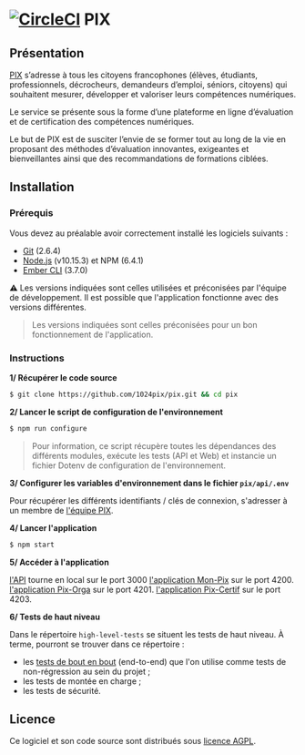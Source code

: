 [![CircleCI](https://circleci.com/gh/1024pix/pix/tree/dev.svg?style=shield&circle-token=:circle-token)](https://circleci.com/gh/1024pix/pix) PIX
===

Présentation
------------

[PIX](https://pix.fr) s’adresse à tous les citoyens francophones (élèves, étudiants, professionnels, décrocheurs, demandeurs d’emploi, séniors, citoyens) qui souhaitent mesurer, développer et valoriser leurs compétences numériques.

Le service se présente sous la forme d’une plateforme en ligne d’évaluation et de certification des compétences numériques.

Le but de PIX est de susciter l’envie de se former tout au long de la vie en proposant des méthodes d’évaluation innovantes, exigeantes et bienveillantes ainsi que des recommandations de formations ciblées.

Installation
------------

### Prérequis

Vous devez au préalable avoir correctement installé les logiciels suivants :

* [Git](http://git-scm.com/) (2.6.4)
* [Node.js](http://nodejs.org/) (v10.15.3) et NPM (6.4.1)
* [Ember CLI](http://ember-cli.com/) (3.7.0)

⚠️ Les versions indiquées sont celles utilisées et préconisées par l'équipe de développement. Il est possible que l'application fonctionne avec des versions différentes.

> Les versions indiquées sont celles préconisées pour un bon fonctionnement de l'application.

### Instructions

**1/ Récupérer le code source**

```bash
$ git clone https://github.com/1024pix/pix.git && cd pix
```

**2/ Lancer le script de configuration de l'environnement**

```bash
$ npm run configure
```

> Pour information, ce script récupère toutes les dépendances des différents modules, exécute les tests (API et Web) et instancie un fichier Dotenv de configuration de l'environnement.

**3/ Configurer les variables d'environnement dans le fichier `pix/api/.env`**

Pour récupérer les différents identifiants / clés de connexion, s'adresser à un membre de [l'équipe PIX](https://github.com/orgs/1024pix/teams/pix).


**4/ Lancer l'application**

```bash
$ npm start
```

**5/ Accéder à l'application**

[l'API](http://localhost:3000) tourne en local sur le port 3000
[l'application Mon-Pix](http://localhost:4200) sur le port 4200.
[l'application Pix-Orga](http://localhost:4201) sur le port 4201.
[l'application Pix-Certif](http://localhost:4203) sur le port 4203.

**6/ Tests de haut niveau**

Dans le répertoire `high-level-tests` se situent les tests de haut niveau.
 À terme, pourront se trouver dans ce répertoire :
  - les [tests de bout en bout](high-level-tests/e2e/README.md) (end-to-end) que l'on utilise comme tests de non-régression au sein du projet ;
  - les tests de montée en charge ;
  - les tests de sécurité.


Licence
-------

Ce logiciel et son code source sont distribués sous [licence AGPL](https://www.gnu.org/licenses/why-affero-gpl.fr.html).
